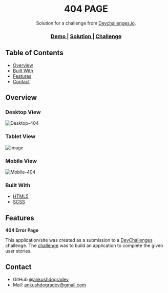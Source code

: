 <!-- Please update value in the {}  -->

<h1 align="center">404 PAGE</h1>

<div align="center">
   Solution for a challenge from  <a href="http://devchallenges.io" target="_blank">Devchallenges.io</a>.
</div>

<div align="center">
  <h3>
    <a href="https://ankushdogradev.github.io/404-Page/">
      Demo
    </a>
    <span> | </span>
    <a href="https://github.com/ankushdogradev/404-Page">
      Solution
    </a>
    <span> | </span>
    <a href="https://devchallenges.io/challenges/wBunSb7FPrIepJZAg0sY">
      Challenge
    </a>
  </h3>
</div>

<!-- TABLE OF CONTENTS -->

## Table of Contents

- [Overview](#overview)
- [Built With](#built-with)
- [Features](#features)
- [Contact](#contact)

<!-- OVERVIEW -->

## Overview

### Desktop View
![Desktop-404](https://user-images.githubusercontent.com/75878788/132096078-7553b8b8-650c-4257-982d-3c65a198030e.png)

### Tablet View
![image](https://user-images.githubusercontent.com/75878788/132096324-fb124f7a-00e0-4827-acd6-4736300adae1.png)


### Mobile View

![Mobile-404](https://user-images.githubusercontent.com/75878788/132096086-23aa0d9d-3f4e-4aa7-a625-36e9c68e96e8.png)

### Built With

<!-- This section should list any major frameworks that you built your project using. Here are a few examples.-->

- [HTML5](https://developer.mozilla.org/en-US/docs/Glossary/HTML5)
- [SCSS](https://sass-lang.com/)

## Features

**404 Error Page**

This application/site was created as a submission to a [DevChallenges](https://devchallenges.io/challenges) challenge. The [challenge](https://devchallenges.io/challenges/wBunSb7FPrIepJZAg0sY) was to build an application to complete the given user stories.


## Contact

- GitHub [@ankushdogradev](https://{https://github.com/ankushdogradev})
- Mail: ankushdogradev@gmail.com

